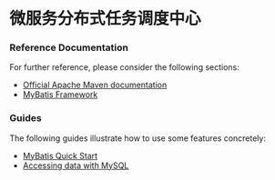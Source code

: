 # 微服务分布式任务调度中心

### Reference Documentation
For further reference, please consider the following sections:

* [Official Apache Maven documentation](https://maven.apache.org/guides/index.html)
* [MyBatis Framework](http://www.mybatis.org/spring-boot-starter/mybatis-spring-boot-autoconfigure/)

### Guides
The following guides illustrate how to use some features concretely:

* [MyBatis Quick Start](https://github.com/mybatis/spring-boot-starter/wiki/Quick-Start)
* [Accessing data with MySQL](https://spring.io/guides/gs/accessing-data-mysql/)

